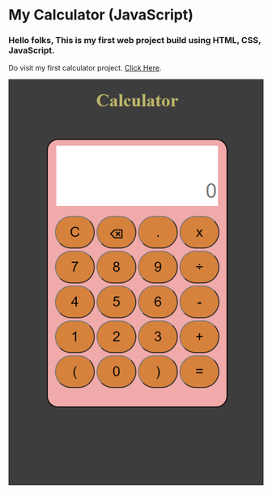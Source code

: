 # My  Calculator (JavaScript)
### Hello folks, This is my first web project build using HTML, CSS, JavaScript.
Do visit my first calculator project. [Click Here](https://tejascalculator.netlify.app/).

![Preview Image](./PreviewIMG.png)
